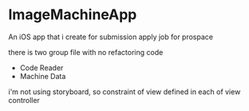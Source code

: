 # ImageMachineApp
An iOS app that i create for submission apply job for prospace

there is two group file with no refactoring code
- Code Reader
- Machine Data

i'm not using storyboard, so constraint of view defined in each of view controller
